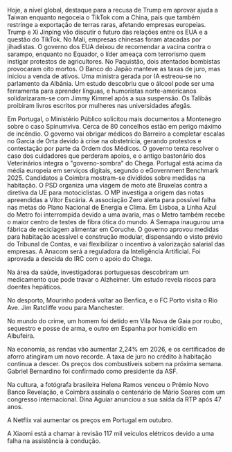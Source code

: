Hoje, a nível global, destaque para a recusa de Trump em aprovar ajuda a Taiwan enquanto negoceia o TikTok com a China, país que também restringe a exportação de terras raras, afetando empresas europeias. Trump e Xi Jinping vão discutir o futuro das relações entre os EUA e a questão do TikTok. No Mali, empresas chinesas foram atacadas por jihadistas. O governo dos EUA deixou de recomendar a vacina contra o sarampo, enquanto no Equador, o líder ameaça com terrorismo quem instigar protestos de agricultores. No Paquistão, dois atentados bombistas provocaram oito mortos. O Banco do Japão manteve as taxas de juro, mas iniciou a venda de ativos. Uma ministra gerada por IA estreou-se no parlamento da Albânia. Um estudo descobriu que o álcool pode ser uma ferramenta para aprender línguas, e humoristas norte-americanos solidarizaram-se com Jimmy Kimmel após a sua suspensão. Os Talibãs proibiram livros escritos por mulheres nas universidades afegãs.

Em Portugal, o Ministério Público solicitou mais documentos a Montenegro sobre o caso Spinumviva. Cerca de 80 concelhos estão em perigo máximo de incêndio. O governo vai obrigar médicos do Barreiro a completar escalas no Garcia de Orta devido à crise na obstetrícia, gerando protestos e contestação por parte da Ordem dos Médicos. O governo tenta resolver o caso dos cuidadores que perderam apoios, e o antigo bastonário dos Veterinários integra o "governo-sombra" do Chega. Portugal está acima da média europeia em serviços digitais, segundo o eGovernment Benchmark 2025. Candidatos a Coimbra mostram-se divididos sobre medidas na habitação. O PSD organiza uma viagem de moto até Bruxelas contra a diretiva da UE para motociclistas. O MP investiga a origem das notas apreendidas a Vítor Escária. A associação Zero alerta para possível falha nas metas do Plano Nacional de Energia e Clima. Em Lisboa, a Linha Azul do Metro foi interrompida devido a uma avaria, mas o Metro também recebe o maior centro de testes de fibra ótica do mundo. A Semapa inaugurou uma fábrica de reciclagem alimentar em Coruche. O governo aprovou medidas para habitação acessível e construção modular, dispensando o visto prévio do Tribunal de Contas, e vai flexibilizar o incentivo à valorização salarial das empresas. A Anacom será a reguladora da Inteligência Artificial. Foi aprovada a descida do IRC com o apoio do Chega.

Na área da saúde, investigadoras portuguesas descobriram um medicamento que pode travar o Alzheimer. Um estudo revela riscos para doentes hepáticos.

No desporto, Mourinho poderá voltar ao Benfica, e o FC Porto visita o Rio Ave. Jim Ratcliffe voou para Manchester.

No mundo do crime, um homem foi detido em Vila Nova de Gaia por roubo, sequestro e posse de arma, e outro em Espanha por homicídio em Albufeira.

Na economia, as rendas vão aumentar 2,24% em 2026, e os certificados de aforro atingiram um novo recorde. A taxa de juro no crédito à habitação continua a descer. Os preços dos combustíveis sobem na próxima semana. Gabriel Bernardino foi confirmado como presidente da ASF.

Na cultura, a fotógrafa brasileira Helena Ramos venceu o Prémio Novo Banco Revelação, e Coimbra assinala o centenário de Mário Soares com um congresso internacional. Dina Aguiar anunciou a sua saída da RTP após 47 anos.

A Netflix vai aumentar os preços em Portugal em outubro.

A Xiaomi está a chamar à revisão 117 mil veículos elétricos devido a uma falha na assistência à condução.